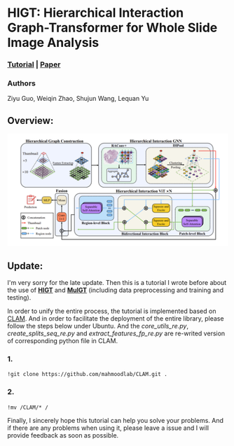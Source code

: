 # HIGT: Hierarchical Interaction Graph-Transformer for Whole Slide Image Analysis

### [Tutorial](https://github.com/HKU-MedAI/HIGT/tree/main/tutorials/tut_HIGT.ipynb) | [Paper](https://arxiv.org/abs/2309.07400)


### Authors

Ziyu Guo, Weiqin Zhao, Shujun Wang, Lequan Yu


## Overview:

![alt text](/pics/image.png)


## Update:

I'm very sorry for the late update. Then this is a tutorial I wrote before about the use of **[HIGT](https://github.com/HKU-MedAI/HIGT/tree/main/tutorials/tut_HIGT.ipynb)** and **[MulGT](https://github.com/HKU-MedAI/HIGT/tree/main/tutorials/tut_MulGT.ipynb)** (including data preprocessing and training and testing). 

In order to unify the entire process, the tutorial is implemented based on [CLAM](https://github.com/mahmoodlab/CLAM). And in order to facilitate the deployment of the entire library, please follow the steps below under Ubuntu. And the *core_utils_re.py*, *create_splits_seq_re.py* and *extract_features_fp_re.py* are re-writed version of corresponding python file in CLAM.

### 1.
```
!git clone https://github.com/mahmoodlab/CLAM.git .
```

### 2.
```
!mv /CLAM/* /
```

Finally, I sincerely hope this tutorial can help you solve your problems. And if there are any problems when using it, please leave a issue and I will provide feedback as soon as possible.